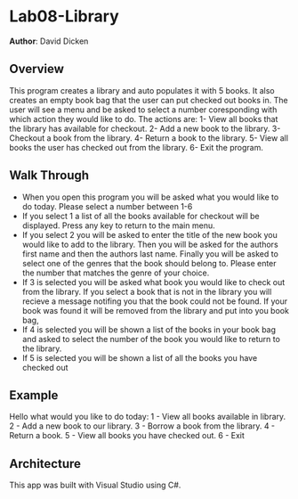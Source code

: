 # Lab08-Library

**Author**: David Dicken

## Overview
This program creates a library and auto populates it with 5 books. It also creates an empty book bag that the user can put checked out books in.
The user will see a menu and be asked to select a number coresponding with which action they would like to do. The actions are:
1- View all books that the library has available for checkout.
2- Add a new book to the library.
3- Checkout a book from the library.
4- Return a book to the library.
5- View all books the user has checked out from the library.
6- Exit the program.

## Walk Through
* When you open this program you will be asked what you would like to do today. Please select a number between 1-6
* If you select 1 a list of all the books available for checkout will be displayed. Press any key to return to the main menu.
* If you select 2 you will be asked to enter the title of the new book you would like to add to the library.
  Then you will be asked for the authors first name and then the authors last name.
  Finally you will be asked to select one of the genres that the book should belong to. Please enter the number that matches the genre of your choice.
* If 3 is selected you will be asked what book you would like to check out from the library. If you select a book that is not in the library you will recieve a message
  notifing you that the book could not be found. If your book was found it will be removed from the library and put into you book bag,
* If 4 is selected you will be shown a list of the books in your book bag and asked to select the number of the book you would like to return to the library.
* If 5 is selected you will be shown a list of all the books you have checked out



## Example
Hello what would you like to do today:
1 - View all books available in library.
2 - Add a new book to our library.
3 - Borrow a book from the library.
4 - Return a book.
5 - View all books you have checked out.
6 - Exit

## Architecture
This app was built with Visual Studio using C#.
